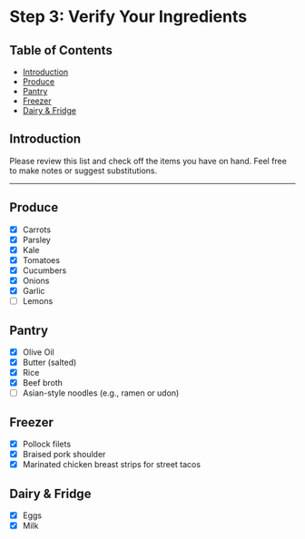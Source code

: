 # Step 3: Verify Your Ingredients

## Table of Contents
- [Introduction](#introduction)
- [Produce](#produce)
- [Pantry](#pantry)
- [Freezer](#freezer)
- [Dairy &amp; Fridge](#dairy-amp-fridge)

## Introduction

Please review this list and check off the items you have on hand. Feel free to make notes or suggest substitutions.

---

## Produce
- [x] Carrots
- [x] Parsley
- [x] Kale
- [x] Tomatoes
- [x] Cucumbers
- [x] Onions
- [x] Garlic
- [ ] Lemons

## Pantry
- [x] Olive Oil
- [x] Butter (salted)
- [x] Rice
- [x] Beef broth
- [ ] Asian-style noodles (e.g., ramen or udon)

## Freezer
- [x] Pollock filets
- [x] Braised pork shoulder
- [x] Marinated chicken breast strips for street tacos

## Dairy &amp; Fridge
- [x] Eggs
- [x] Milk